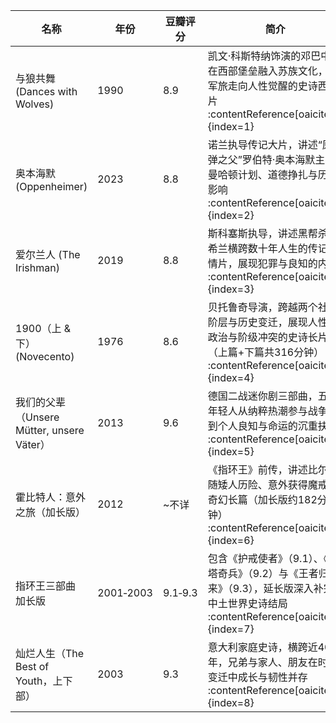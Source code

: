 | 名称 | 年份 | 豆瓣评分 | 简介 |  
|---|---|---|---|  
| 与狼共舞 (Dances with Wolves) | 1990 | 8.9 | 凯文·科斯特纳饰演的邓巴中尉在西部堡垒融入苏族文化，从军旅走向人性觉醒的史诗西部片 :contentReference\[oaicite:1\]{index=1} |  
| 奥本海默 (Oppenheimer) | 2023 | 8.8 | 诺兰执导传记大片，讲述“原子弹之父”罗伯特·奥本海默主导曼哈顿计划、道德挣扎与历史影响 :contentReference\[oaicite:2\]{index=2} |  
| 爱尔兰人 (The Irishman) | 2019 | 8.8 | 斯科塞斯执导，讲述黑帮杀手希兰横跨数十年人生的传记剧情片，展现犯罪与良知的内耗 :contentReference\[oaicite:3\]{index=3} |  
| 1900（上 & 下）(Novecento) | 1976 | 8.6 | 贝托鲁奇导演，跨越两个社会阶层与历史变迁，展现人性、政治与阶级冲突的史诗长片（上篇+下篇共316分钟） :contentReference\[oaicite:4\]{index=4} |  
| 我们的父辈（Unsere Mütter, unsere Väter） | 2013 | 9.6 | 德国二战迷你剧三部曲，五位年轻人从纳粹热潮参与战争，到个人良知与命运的沉重抉择 :contentReference\[oaicite:5\]{index=5} |  
| 霍比特人：意外之旅（加长版） | 2012 | ~不详 | 《指环王》前传，讲述比尔博随矮人历险、意外获得魔戒的奇幻长篇（加长版约182分钟） :contentReference\[oaicite:6\]{index=6} |  
| 指环王三部曲 加长版 | 2001‑2003 | 9.1‑9.3 | 包含《护戒使者》（9.1）、《双塔奇兵》（9.2）与《王者归来》（9.3），延长版深入补完中土世界史诗结局 :contentReference\[oaicite:7\]{index=7} |  
| 灿烂人生（The Best of Youth，上下部） | 2003 | 9.3 | 意大利家庭史诗，横跨近40年，兄弟与家人、朋友在时代变迁中成长与韧性并存 :contentReference\[oaicite:8\]{index=8} |